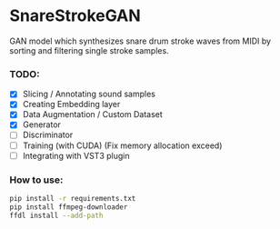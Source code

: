 # SnareStrokeGAN
GAN model which synthesizes snare drum stroke waves from MIDI by sorting and filtering single stroke samples.

### TODO:
- [X] Slicing / Annotating sound samples
- [X] Creating Embedding layer
- [X] Data Augmentation / Custom Dataset
- [X] Generator
- [ ] Discriminator
- [ ] Training (with CUDA) (Fix memory allocation exceed)
- [ ] Integrating with VST3 plugin

### How to use:
```sh
pip install -r requirements.txt
pip install ffmpeg-downloader
ffdl install --add-path
```

